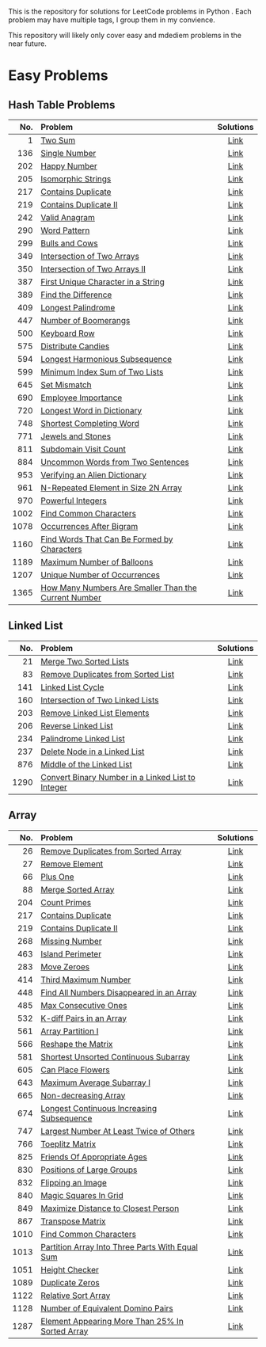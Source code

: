This is the repository for solutions for LeetCode problems in Python . Each problem may have multiple tags, I group them in my convience.

This repository will likely only cover easy and mdediem problems in the near future.

# Easy Problems
## Hash Table Problems

|No.| Problem | Solutions |
| --: | :-- | :--: |
|1|[Two Sum](https://leetcode.com/problems/two-sum/)|[Link](https://github.com/vincent507cpu/LeetCode/tree/master/easy%20-%20Hash%20Table/1.%20Two%20Sum)|
|136|[Single Number](https://leetcode.com/problems/single-number/)|[Link](https://github.com/vincent507cpu/LeetCode/tree/master/easy%20-%20Hash%20Table/136.%20Single%20Number)|
|202|[Happy Number](https://leetcode.com/problems/happy-number/)|[Link](https://github.com/vincent507cpu/LeetCode/tree/master/easy%20-%20Hash%20Table/202.%20Happy%20Number)|
|205|[Isomorphic Strings](https://leetcode.com/problems/isomorphic-strings/)|[Link](https://github.com/vincent507cpu/LeetCode/tree/master/easy%20-%20Hash%20Table/205.%20Isomorphic%20Strings)|
|217|[Contains Duplicate](https://leetcode.com/problems/contains-duplicate/)|[Link](https://github.com/vincent507cpu/LeetCode/tree/master/easy%20-%20Hash%20Table/217.%20Contains%20Duplicate)|
|219|[Contains Duplicate II](https://leetcode.com/problems/contains-duplicate-ii/)|[Link](https://github.com/vincent507cpu/LeetCode/tree/master/easy%20-%20Hash%20Table/219.%20Contains%20Duplicate%20II)|
|242|[Valid Anagram](https://leetcode.com/problems/valid-anagram/)|[Link](https://github.com/vincent507cpu/LeetCode/tree/master/easy%20-%20Hash%20Table/242.%20Valid%20Anagram)|
|290|[Word Pattern](https://leetcode.com/problems/word-pattern/)|[Link](https://github.com/vincent507cpu/LeetCode/tree/master/easy%20-%20Hash%20Table/290.%20Word%20Pattern)|
|299|[Bulls and Cows](https://leetcode.com/problems/bulls-and-cows/)|[Link](https://github.com/vincent507cpu/LeetCode/tree/master/easy%20-%20Hash%20Table/299.%20Bulls%20and%20Cows)|
|349|[Intersection of Two Arrays](https://leetcode.com/problems/intersection-of-two-arrays/)|[Link](https://github.com/vincent507cpu/LeetCode/tree/master/easy%20-%20Hash%20Table/349.%20Intersection%20of%20Two%20Arrays)|
|350|[Intersection of Two Arrays II](https://leetcode.com/problems/intersection-of-two-arrays-ii/)|[Link](https://github.com/vincent507cpu/LeetCode/tree/master/easy%20-%20Hash%20Table/350.%20Intersection%20of%20Two%20Arrays%20II)|
|387|[First Unique Character in a String](https://leetcode.com/problems/first-unique-character-in-a-string/)|[Link](https://github.com/vincent507cpu/LeetCode/tree/master/easy%20-%20Hash%20Table/387.%20First%20Unique%20Character%20in%20a%20String)|
|389|[Find the Difference](https://leetcode.com/problems/find-the-difference/)|[Link](https://github.com/vincent507cpu/LeetCode/tree/master/easy%20-%20Hash%20Table/389.%20Find%20the%20Difference)|
|409|[Longest Palindrome](https://leetcode.com/problems/longest-palindrome/)|[Link](https://github.com/vincent507cpu/LeetCode/tree/master/easy%20-%20Hash%20Table/409.%20Longest%20Palindrome)|
|447|[Number of Boomerangs](https://leetcode.com/problems/number-of-boomerangs/)|[Link](https://github.com/vincent507cpu/LeetCode/tree/master/easy%20-%20Hash%20Table/447.%20Number%20of%20Boomerangs)|
|500|[Keyboard Row](https://leetcode.com/problems/keyboard-row/)|[Link](https://github.com/vincent507cpu/LeetCode/tree/master/easy%20-%20Hash%20Table/500.%20Keyboard%20Row)|
|575|[Distribute Candies](https://leetcode.com/problems/distribute-candies/)|[Link](https://github.com/vincent507cpu/LeetCode/tree/master/easy%20-%20Hash%20Table/575.%20Distribute%20Candies)|
|594|[Longest Harmonious Subsequence](https://leetcode.com/problems/longest-harmonious-subsequence/)|[Link](https://github.com/vincent507cpu/LeetCode/tree/master/easy%20-%20Hash%20Table/594.%20Longest%20Harmonious%20Subsequence)|
|599|[Minimum Index Sum of Two Lists](https://leetcode.com/problems/minimum-index-sum-of-two-lists/)|[Link](https://github.com/vincent507cpu/LeetCode/tree/master/easy%20-%20Hash%20Table/599.%20Minimum%20Index%20Sum%20of%20Two%20Lists)|
|645|[Set Mismatch](https://leetcode.com/problems/set-mismatch/)|[Link](https://github.com/vincent507cpu/LeetCode/tree/master/easy%20-%20Hash%20Table/645.%20Set%20Mismatch)|
|690|[Employee Importance](https://leetcode.com/problems/employee-importance/)|[Link](https://github.com/vincent507cpu/LeetCode/tree/master/easy%20-%20Hash%20Table/690.%20Employee%20Importance)|
|720|[Longest Word in Dictionary](https://leetcode.com/problems/longest-word-in-dictionary/)|[Link](https://github.com/vincent507cpu/LeetCode/tree/master/easy%20-%20Hash%20Table/720.%20Longest%20Word%20in%20Dictionary)|
|748|[Shortest Completing Word](https://leetcode.com/problems/shortest-completing-word/)|[Link](https://github.com/vincent507cpu/LeetCode/tree/master/easy%20-%20Hash%20Table/748.%20Shortest%20Completing%20Word)|
|771|[Jewels and Stones](https://leetcode.com/problems/jewels-and-stones/)|[Link](https://github.com/vincent507cpu/LeetCode/tree/master/easy%20-%20Hash%20Table/771.%20Jewels%20and%20Stones)|
|811|[Subdomain Visit Count](https://leetcode.com/problems/subdomain-visit-count/)|[Link](https://github.com/vincent507cpu/LeetCode/tree/master/easy%20-%20Hash%20Table/811.%20Subdomain%20Visit%20Count)|
|884|[Uncommon Words from Two Sentences](https://leetcode.com/problems/uncommon-words-from-two-sentences/)|[Link](https://github.com/vincent507cpu/LeetCode/tree/master/easy%20-%20Hash%20Table/884.%20Uncommon%20Words%20from%20Two%20Sentences)|
|953|[Verifying an Alien Dictionary](https://leetcode.com/problems/verifying-an-alien-dictionary/)|[Link](https://github.com/vincent507cpu/LeetCode/tree/master/easy%20-%20Hash%20Table/953.%20Verifying%20an%20Alien%20Dictionary)|
|961|[N-Repeated Element in Size 2N Array](https://leetcode.com/problems/n-repeated-element-in-size-2n-array/)|[Link](https://github.com/vincent507cpu/LeetCode/tree/master/easy%20-%20Hash%20Table/961.%20N-Repeated%20Element%20in%20Size%202N%20Array)|
|970|[Powerful Integers](https://leetcode.com/problems/powerful-integers/)|[Link](https://github.com/vincent507cpu/LeetCode/tree/master/easy%20-%20Hash%20Table/970.%20Powerful%20Integers)|
|1002|[Find Common Characters](https://leetcode.com/problems/find-common-characters/)|[Link](https://github.com/vincent507cpu/LeetCode/tree/master/easy%20-%20Hash%20Table/1002.%20Find%20Common%20Characters)|
|1078|[Occurrences After Bigram](https://leetcode.com/problems/occurrences-after-bigram/)|[Link](https://github.com/vincent507cpu/LeetCode/tree/master/easy%20-%20Hash%20Table/1078.%20Occurrences%20After%20Bigram)|
|1160|[Find Words That Can Be Formed by Characters](https://leetcode.com/problems/find-words-that-can-be-formed-by-characters/)|[Link](https://github.com/vincent507cpu/LeetCode/tree/master/easy%20-%20Hash%20Table/1160.%20Find%20Words%20That%20Can%20Be%20Formed%20by%20Characters)|
|1189|[Maximum Number of Balloons](https://leetcode.com/problems/maximum-number-of-balloons/)|[Link](https://github.com/vincent507cpu/LeetCode/tree/master/easy%20-%20Hash%20Table/1189.%20Maximum%20Number%20of%20Balloons)|
|1207|[Unique Number of Occurrences](https://leetcode.com/problems/unique-number-of-occurrences/)|[Link](https://github.com/vincent507cpu/LeetCode/tree/master/easy%20-%20Hash%20Table/1207.%20Unique%20Number%20of%20Occurrences)|
|1365|[How Many Numbers Are Smaller Than the Current Number](https://leetcode.com/problems/how-many-numbers-are-smaller-than-the-current-number/)|[Link](https://github.com/vincent507cpu/LeetCode/tree/master/easy%20-%20Hash%20Table/1365.%20How%20Many%20Numbers%20Are%20Smaller%20Than%20the%20Current%20Number)|

## Linked List

| No. | Problem | Solutions |
| --: | :-- | :--: |
|21|[Merge Two Sorted Lists](https://leetcode.com/problems/merge-two-sorted-lists/)|[Link](https://github.com/vincent507cpu/LeetCode/tree/master/easy%20-%20Linked%20List/21.%20Merge%20Two%20Sorted%20Lists)|
|83|[Remove Duplicates from Sorted List](https://leetcode.com/problems/remove-duplicates-from-sorted-list/)|[Link](https://github.com/vincent507cpu/LeetCode/tree/master/easy%20-%20Linked%20List/83.%20Remove%20Duplicates%20from%20Sorted%20List)|
|141|[Linked List Cycle](https://leetcode.com/problems/linked-list-cycle/)|[Link](https://github.com/vincent507cpu/LeetCode/tree/master/easy%20-%20Linked%20List/141.%20Linked%20List%20Cycle)|
|160|[Intersection of Two Linked Lists](https://leetcode.com/problems/intersection-of-two-linked-lists/)|[Link](https://github.com/vincent507cpu/LeetCode/tree/master/easy%20-%20Linked%20List/160.%20Intersection%20of%20Two%20Linked%20Lists)|
|203|[Remove Linked List Elements](https://leetcode.com/problems/remove-linked-list-elements/)|[Link](https://github.com/vincent507cpu/LeetCode/tree/master/easy%20-%20Linked%20List/203.%20Remove%20Linked%20List%20Elements)|
|206|[Reverse Linked List](https://leetcode.com/problems/reverse-linked-list/)|[Link](https://github.com/vincent507cpu/LeetCode/tree/master/easy%20-%20Linked%20List/206.%20Reverse%20Linked%20List)|
|234|[Palindrome Linked List](https://leetcode.com/problems/palindrome-linked-list/)|[Link](https://github.com/vincent507cpu/LeetCode/tree/master/easy%20-%20Linked%20List/234.%20Palindrome%20Linked%20List)|
|237|[Delete Node in a Linked List](https://leetcode.com/problems/delete-node-in-a-linked-list/)|[Link](https://github.com/vincent507cpu/LeetCode/tree/master/easy%20-%20Linked%20List/237.%20Delete%20Node%20in%20a%20Linked%20List)|
|876|[Middle of the Linked List](https://leetcode.com/problems/middle-of-the-linked-list/)|[Link](https://github.com/vincent507cpu/LeetCode/tree/master/easy%20-%20Linked%20List/876.%20Middle%20of%20the%20Linked%20List)|
|1290|[Convert Binary Number in a Linked List to Integer](https://leetcode.com/problems/convert-binary-number-in-a-linked-list-to-integer/)|[Link](https://github.com/vincent507cpu/LeetCode/tree/master/easy%20-%20Linked%20List/1290.%20Convert%20Binary%20Number%20in%20a%20Linked%20List%20to%20Integer)|

## Array

| No. | Problem | Solutions |
| --: | :-- | :--: |
|26|[Remove Duplicates from Sorted Array](https://leetcode.com/problems/remove-duplicates-from-sorted-array/)|[Link](https://github.com/vincent507cpu/LeetCode/tree/master/easy%20-%20Array/26.%20Remove%20Duplicates%20from%20Sorted%20Array)|
|27|[Remove Element](https://leetcode.com/problems/remove-element/)|[Link](https://github.com/vincent507cpu/LeetCode/tree/master/easy%20-%20Array/27.%20Remove%20Element)|
|66|[Plus One](https://leetcode.com/problems/plus-one/)|[Link](https://github.com/vincent507cpu/LeetCode/tree/master/easy%20-%20Array/66.%20Plus%20One)|
|88|[Merge Sorted Array](https://leetcode.com/problems/merge-sorted-array/)|[Link](https://github.com/vincent507cpu/LeetCode/tree/master/easy%20-%20Array/88.%20Merge%20Sorted%20Array)|
|204|[Count Primes](https://leetcode.com/problems/count-primes/)|[Link](https://github.com/vincent507cpu/LeetCode/tree/master/easy%20-%20Hash%20Table/204.%20Count%20Primes)|
|217|[Contains Duplicate](https://leetcode.com/problems/contains-duplicate/)|[Link](https://github.com/vincent507cpu/LeetCode/tree/master/easy%20-%20Array/217.%20Contains%20Duplicate)|
|219|[Contains Duplicate II](https://leetcode.com/problems/contains-duplicate-ii/)|[Link](https://github.com/vincent507cpu/LeetCode/tree/master/easy%20-%20Array/219.%20Contains%20Duplicate%20II)|
|268|[Missing Number](https://leetcode.com/problems/missing-number/)|[Link](https://github.com/vincent507cpu/LeetCode/tree/master/easy%20-%20Array/268.%20Missing%20Number)|
|463|[Island Perimeter](https://leetcode.com/problems/island-perimeter/)|[Link](https://github.com/vincent507cpu/LeetCode/tree/master/easy%20-%20Hash%20Table/463.%20Island%20Perimeter)|
|283|[Move Zeroes](https://leetcode.com/problems/move-zeroes/)|[Link](https://github.com/vincent507cpu/LeetCode/tree/master/easy%20-%20Array/283.%20Move%20Zeroes)|
|414|[Third Maximum Number](https://leetcode.com/problems/third-maximum-number/)|[Link](https://github.com/vincent507cpu/LeetCode/tree/master/easy%20-%20Array/414.%20Third%20Maximum%20Number)|
|448|[Find All Numbers Disappeared in an Array](https://leetcode.com/problems/find-all-numbers-disappeared-in-an-array/)|[Link](https://github.com/vincent507cpu/LeetCode/tree/master/easy%20-%20Array/448.%20Find%20All%20Numbers%20Disappeared%20in%20an%20Array)|
|485|[Max Consecutive Ones](https://leetcode.com/problems/max-consecutive-ones/)|[Link](https://github.com/vincent507cpu/LeetCode/tree/master/easy%20-%20Array/485.%20Max%20Consecutive%20Ones)|
|532|[K-diff Pairs in an Array](https://leetcode.com/problems/k-diff-pairs-in-an-array/)|[Link](https://github.com/vincent507cpu/LeetCode/tree/master/easy%20-%20Array/532.%20K-diff%20Pairs%20in%20an%20Array)|
|561|[Array Partition I](https://leetcode.com/problems/array-partition-i/)|[Link](https://github.com/vincent507cpu/LeetCode/tree/master/easy%20-%20Array/561.%20Array%20Partition%20I)|
|566|[Reshape the Matrix](https://leetcode.com/problems/reshape-the-matrix/)|[Link](https://github.com/vincent507cpu/LeetCode/tree/master/easy%20-%20Array/566.%20Reshape%20the%20Matrix)|
|581|[Shortest Unsorted Continuous Subarray](https://leetcode.com/problems/shortest-unsorted-continuous-subarray/)|[Link](https://github.com/vincent507cpu/LeetCode/tree/master/easy%20-%20Array/581.%20Shortest%20Unsorted%20Continuous%20Subarray)|
|605|[Can Place Flowers](https://leetcode.com/problems/can-place-flowers/)|[Link](https://github.com/vincent507cpu/LeetCode/tree/master/easy%20-%20Array/605.%20Can%20Place%20Flowers)|
|643|[Maximum Average Subarray I](https://leetcode.com/problems/maximum-average-subarray-i/)|[Link](https://github.com/vincent507cpu/LeetCode/tree/master/easy%20-%20Array/643.%20Maximum%20Average%20Subarray%20I)|
|665|[Non-decreasing Array](https://leetcode.com/problems/non-decreasing-array/)|[Link](https://github.com/vincent507cpu/LeetCode/tree/master/easy%20-%20Array/665.%20Non-decreasing%20Array)|
|674|[Longest Continuous Increasing Subsequence](https://leetcode.com/problems/longest-continuous-increasing-subsequence/)|[Link](https://github.com/vincent507cpu/LeetCode/tree/master/easy%20-%20Array/674.%20Longest%20Continuous%20Increasing%20Subsequence)|
|747|[Largest Number At Least Twice of Others](https://leetcode.com/problems/largest-number-at-least-twice-of-others/)|[Link](https://github.com/vincent507cpu/LeetCode/tree/master/easy%20-%20Array/747.%20Largest%20Number%20At%20Least%20Twice%20of%20Others)|
|766|[Toeplitz Matrix](https://leetcode.com/problems/toeplitz-matrix/)|[Link](https://github.com/vincent507cpu/LeetCode/tree/master/easy%20-%20Array/766.%20Toeplitz%20Matrix)|
|825|[Friends Of Appropriate Ages](https://leetcode.com/problems/friends-of-appropriate-ages/)|[Link](https://github.com/vincent507cpu/LeetCode/tree/master/easy%20-%20Array/825.%20Friends%20Of%20Appropriate%20Ages)|
|830|[Positions of Large Groups](https://leetcode.com/problems/positions-of-large-groups/)|[Link](https://github.com/vincent507cpu/LeetCode/tree/master/easy%20-%20Array/830.%20Positions%20of%20Large%20Groups)|
|832|[Flipping an Image](https://leetcode.com/problems/flipping-an-image/)|[Link](https://github.com/vincent507cpu/LeetCode/tree/master/easy%20-%20Array/832.%20Flipping%20an%20Image)|
|840|[Magic Squares In Grid](https://leetcode.com/problems/magic-squares-in-grid/)|[Link](https://github.com/vincent507cpu/LeetCode/tree/master/easy%20-%20Array/840.%20Magic%20Squares%20In%20Grid)|
|849|[Maximize Distance to Closest Person](https://leetcode.com/problems/maximize-distance-to-closest-person/)|[Link](https://github.com/vincent507cpu/LeetCode/tree/master/easy%20-%20Array/849.%20Maximize%20Distance%20to%20Closest%20Person)|
|867|[Transpose Matrix](https://leetcode.com/problems/transpose-matrix/)|[Link](https://github.com/vincent507cpu/LeetCode/tree/master/easy%20-%20Array/867.%20Transpose%20Matrix)|
|1010|[Find Common Characters](https://leetcode.com/problems/pairs-of-songs-with-total-durations-divisible-by-60/)|[Link](https://github.com/vincent507cpu/LeetCode/tree/master/easy%20-%20Array/1010.%20Pairs%20of%20Songs%20With%20Total%20Durations%20Divisible%20by%2060)|
|1013|[Partition Array Into Three Parts With Equal Sum](https://leetcode.com/problems/partition-array-into-three-parts-with-equal-sum/)|[Link](https://github.com/vincent507cpu/LeetCode/tree/master/easy%20-%20Array/1013.%20Partition%20Array%20Into%20Three%20Parts%20With%20Equal%20Sum)|
|1051|[Height Checker](https://leetcode.com/problems/height-checker/)|[Link](https://github.com/vincent507cpu/LeetCode/tree/master/easy%20-%20Array/1051.%20Height%20Checker)|
|1089|[Duplicate Zeros](https://leetcode.com/problems/duplicate-zeros/)|[Link](https://github.com/vincent507cpu/LeetCode/tree/master/easy%20-%20Array/1089.%20Duplicate%20Zeros)|
|1122|[Relative Sort Array](https://leetcode.com/problems/relative-sort-array/)|[Link](https://github.com/vincent507cpu/LeetCode/tree/master/easy%20-%20Array/1122.%20Relative%20Sort%20Array)|
|1128|[Number of Equivalent Domino Pairs](https://leetcode.com/problems/number-of-equivalent-domino-pairs/)|[Link](https://github.com/vincent507cpu/LeetCode/tree/master/easy%20-%20Array/1128.%20Number%20of%20Equivalent%20Domino%20Pairs)|
|1287|[Element Appearing More Than 25% In Sorted Array](https://leetcode.com/problems/element-appearing-more-than-25-in-sorted-array/)|[Link](https://github.com/vincent507cpu/LeetCode/tree/master/easy%20-%20Array/1287.%20Element%20Appearing%20More%20Than%2025%25%20In%20Sorted%20Array)|
